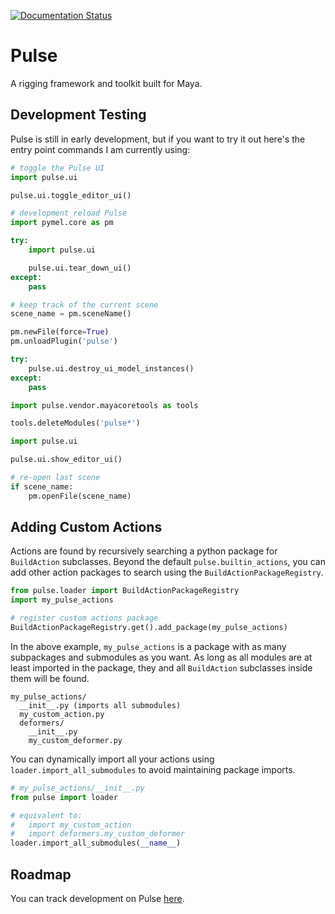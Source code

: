 [![Documentation Status](https://readthedocs.org/projects/maya-pulse/badge/?version=latest)](https://maya-pulse.readthedocs.io/en/latest/?badge=latest)

# Pulse

A rigging framework and toolkit built for Maya.

## Development Testing

Pulse is still in early development, but if you want to try it out here's the entry point commands I am currently using:

```python
# toggle the Pulse UI
import pulse.ui

pulse.ui.toggle_editor_ui()
```

```python
# development reload Pulse
import pymel.core as pm

try:
    import pulse.ui

    pulse.ui.tear_down_ui()
except:
    pass

# keep track of the current scene
scene_name = pm.sceneName()

pm.newFile(force=True)
pm.unloadPlugin('pulse')

try:
    pulse.ui.destroy_ui_model_instances()
except:
    pass

import pulse.vendor.mayacoretools as tools

tools.deleteModules('pulse*')

import pulse.ui

pulse.ui.show_editor_ui()

# re-open last scene
if scene_name:
    pm.openFile(scene_name)
```

## Adding Custom Actions

Actions are found by recursively searching a python package for `BuildAction` subclasses. Beyond the default
`pulse.builtin_actions`, you can add other action packages to search using the `BuildActionPackageRegistry`.

```py
from pulse.loader import BuildActionPackageRegistry
import my_pulse_actions

# register custom actions package
BuildActionPackageRegistry.get().add_package(my_pulse_actions)
```

In the above example, `my_pulse_actions` is a package with as many subpackages and submodules as you want.
As long as all modules are at least imported in the package, they and all `BuildAction` subclasses inside them will be
found.

```
my_pulse_actions/
  __init__.py (imports all submodules)
  my_custom_action.py
  deformers/
    __init__.py
    my_custom_deformer.py
```

You can dynamically import all your actions using `loader.import_all_submodules` to avoid maintaining package imports.

```py
# my_pulse_actions/__init__.py
from pulse import loader

# equivalent to:
#   import my_custom_action
#   import deformers.my_custom_deformer
loader.import_all_submodules(__name__)
```

## Roadmap

You can track development on Pulse [here](https://bohdon.notion.site/f656af523ead43a5893679d13e36e6aa).
